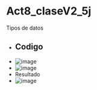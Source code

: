 # Act8_claseV2_5j
Tipos de datos
- ## Codigo
- ![image](https://github.com/user-attachments/assets/11100c54-bca5-4efc-b3f5-7d58acf8a593)
- ![image](https://github.com/user-attachments/assets/255c1c5f-bdb2-4830-8f13-6b2004e00575)
- Resultado
- ![image](https://github.com/user-attachments/assets/ff0129ac-b729-4043-beec-dadf7ac43896)


